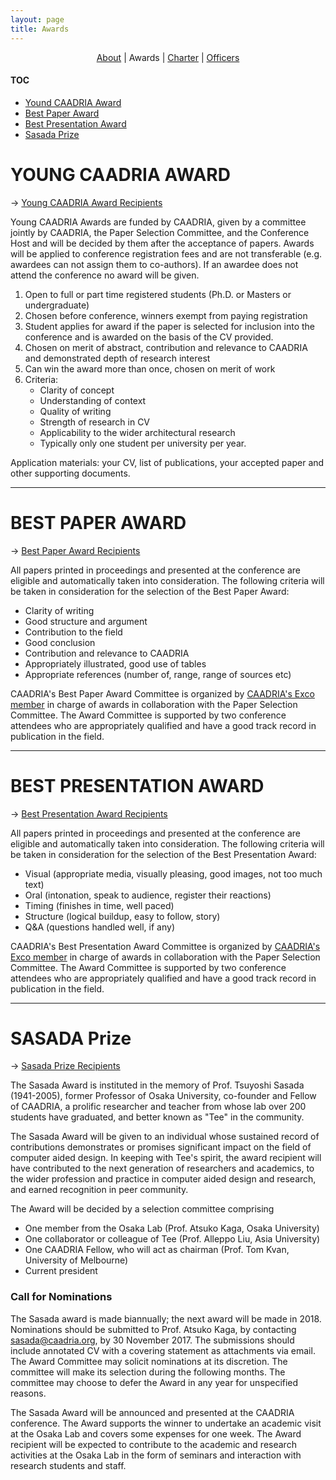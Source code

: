 ```yaml
---
layout: page
title: Awards
---
```


<div align="center">
  <a href="/about">About</a> | Awards | <a href="/charter">Charter</a> | <a href="/officers">Officers</a>
</div>

#### TOC
* [Yound CAADRIA Award](#yound-caadria-award)
* [Best Paper Award](#best-paper-award)
* [Best Presentation Award](#best-presentation-award)
* [Sasada Prize](#sasada-award)


# YOUNG CAADRIA AWARD
&rarr; [Young CAADRIA Award Recipients](award-recipients.md#young-caadria-award)

Young CAADRIA Awards are funded by CAADRIA, given by a committee jointly by CAADRIA, the Paper Selection Committee, and the Conference Host and will be decided by them after the acceptance of papers. Awards will be applied to conference registration fees and are not transferable (e.g. awardees can not assign them to co-authors). If an awardee does not attend the conference no award will be given.

1. Open to full or part time registered students (Ph.D. or Masters or undergraduate)
1. Chosen before conference, winners exempt from paying registration
1. Student applies for award if the paper is selected for inclusion into the conference and is awarded on the basis of the CV provided.
1. Chosen on merit of abstract, contribution and relevance to CAADRIA and demonstrated depth of research interest
1. Can win the award more than once, chosen on merit of work
1. Criteria:
   * Clarity of concept
   * Understanding of context
   * Quality of writing
   * Strength of research in CV
   * Applicability to the wider architectural research
   * Typically only one student per university per year.

Application materials: your CV, list of publications, your accepted paper and other supporting documents.

----

# BEST PAPER AWARD
&rarr; [Best Paper Award Recipients](award-recipients.md#best-paper-award)

All papers printed in proceedings and presented at the conference are eligible and automatically taken into consideration. The following criteria will be taken in consideration for the selection of the Best Paper Award:

* Clarity of writing
* Good structure and argument
* Contribution to the field
* Good conclusion
* Contribution and relevance to CAADRIA
* Appropriately illustrated, good use of tables
* Appropriate references (number of, range, range of sources etc)

CAADRIA's Best Paper Award Committee is organized by [CAADRIA's Exco member](officers.md) in charge of awards in collaboration with the Paper Selection Committee. The Award Committee is supported by two conference attendees who are appropriately qualified and have a good track record in publication in the field.

----

# BEST PRESENTATION AWARD
&rarr; [Best Presentation Award Recipients](award-recipients.md#best-presentation-award)

All papers printed in proceedings and presented at the conference are eligible and automatically taken into consideration. The following criteria will be taken in consideration for the selection of the Best Presentation Award:

* Visual (appropriate media, visually pleasing, good images, not too much text)
* Oral (intonation, speak to audience, register their reactions)
* Timing (finishes in time, well paced)
* Structure (logical buildup, easy to follow, story)
* Q&A (questions handled well, if any)

CAADRIA's Best Presentation Award Committee is organized by [CAADRIA's Exco member](officers.md) in charge of awards in collaboration with the Paper Selection Committee. The Award Committee is supported by two conference attendees who are appropriately qualified and have a good track record in publication in the field.

----

# SASADA Prize
&rarr; [Sasada Prize Recipients](award-sasada.md)

The Sasada Award is instituted in the memory of Prof. Tsuyoshi Sasada (1941-2005), former Professor of Osaka University, co-founder and Fellow of CAADRIA, a prolific researcher and teacher from whose lab over 200 students have graduated, and better known as "Tee" in the community.

The Sasada Award will be given to an individual whose sustained record of contributions demonstrates or promises significant impact on the field of computer aided design. In keeping with Tee's spirit, the award recipient will have contributed to the next generation of researchers and academics, to the wider profession and practice in computer aided design and research, and earned recognition in peer community.

The Award will be decided by a selection committee comprising

* One member from the Osaka Lab (Prof. Atsuko Kaga, Osaka University)
* One collaborator or colleague of Tee (Prof. Alleppo Liu, Asia University)
* One CAADRIA Fellow, who will act as chairman (Prof. Tom Kvan, University of Melbourne)
* Current president

### Call for Nominations
The Sasada award is made biannually; the next award will be made in 2018. Nominations should be submitted to Prof. Atsuko Kaga, by contacting sasada@caadria.org, by 30 November 2017. The submissions should include annotated CV with a covering statement as attachments via email. The Award Committee may solicit nominations at its discretion. The committee will make its selection during the following months. The committee may choose to defer the Award in any year for unspecified reasons.

The Sasada Award will be announced and presented at the CAADRIA conference. The Award supports the winner to undertake an academic visit at the Osaka Lab and covers some expenses for one week. The Award recipient will be expected to contribute to the academic and research activities at the Osaka Lab in the form of seminars and interaction with research students and staff.
